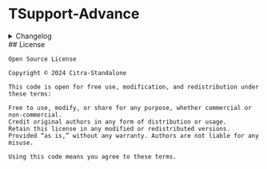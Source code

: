 # TSupport-Advance 
<details>
<summary>
Changelog
</summary>

( R241104 )
- Customization ( `exclude.txt` now `customize.txt` )
</details>
## License

```
Open Source License

Copyright © 2024 Citra-Standalone

This code is open for free use, modification, and redistribution under these terms:

Free to use, modify, or share for any purpose, whether commercial or non-commercial.
Credit original authors in any form of distribution or usage.
Retain this license in any modified or redistributed versions.
Provided “as is,” without any warranty. Authors are not liable for any misuse.

Using this code means you agree to these terms.
```